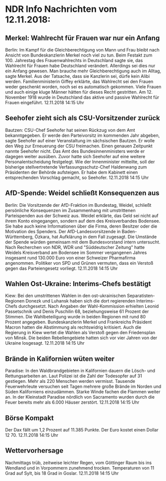 # NDR Info Nachrichten vom 12.11.2018:


## Merkel: Wahlrecht für Frauen war nur ein Anfang
Berlin: Im Kampf für die Gleichberechtigung von Mann und Frau bleibt nach Ansicht von Bundeskanzlerin Merkel noch viel zu tun. Beim Festakt zum 100. Jahrestag des Frauenwahlrechts in Deutschland sagte sie, das Wahlrecht für Frauen habe Deutschland verändert. Allerdings sei dies nur ein Anfang gewesen. Man brauche mehr Gleichberechtigung auch im Alltag, sagte Merkel. Aus der Tatsache, dass sie Kanzlerin sei, dürfe kein
Alibi werden. Familienministerin Giffey erklärte, das Wahlrecht sei den Frauen weder geschenkt worden, noch sei es automatisch gekommen. Viele Frauen und auch einige kluge Männer hätten für dieses Recht gestritten. Am 12. November 1918 wurde in Deutschland das aktive und passive Wahlrecht für Frauen eingeführt. 12.11.2018 14:15 Uhr 

## Seehofer zieht sich als CSU-Vorsitzender zurück
Bautzen: CSU-Chef Seehofer hat seinen Rückzug von dem Amt bekanntgegeben. Er werde den Parteivorsitz im kommenden Jahr abgeben, sagte Seehofer auf einer Veranstaltung im sächsischen Bautzen. Er wolle den Weg zur Erneuerung der CSU freimachen. Einen genauen Zeitpunkt nannte Seehofer nicht. Das Amt des Bundesinnenministers werde er dagegen weiter ausüben. Zuvor hatte sich Seehofer auf eine weitere Personalentscheidung festgelegt. Wie der Innenminister mitteilte, soll der bisherige stellvertretende Verfassungsschutz-Chef Haldenwang zum Präsidenten der Behörde aufsteigen. Er habe dem Kabinett einen entsprechenden Vorschlag gemacht, so Seehofer. 12.11.2018 14:15 Uhr 

## AfD-Spende: Weidel schließt Konsequenzen aus
Berlin: Die Vorsitzende der AfD-Fraktion im Bundestag, Weidel, schließt persönliche Konsequenzen im Zusammenhang mit umstrittenen Parteispenden aus der Schweiz aus. Weidel erklärte, das Geld sei nicht auf ihrem Konto eingegangen, sondern auf dem des Kreisverbandes Bodensee. Sie habe auch keine Informationen über die Firma, deren Besitzer oder die Motivation des Spenders. Der AfD-Landesvorsitzende in Baden-Württemberg, Özkara, hat Aufklärung in dem Fall zugesagt. Die Umstände der Spende würden gemeinsam mit dem Bundesvorstand intern untersucht. Nach Recherchen von NDR, WDR und "Süddeutscher Zeitung" hatte Weidels Kreisverband am Bodensee im Sommer vergangenen Jahres insgesamt rund 130.000 Euro von einer Schweizer Pharmafirma angenommen. Politiker von SPD und Grünen vermuten, dass ein Verstoß gegen das Parteiengesetz vorliegt. 12.11.2018 14:15 Uhr 

## Wahlen Ost-Ukraine: Interims-Chefs bestätigt
Kiew:          Bei den umstrittenen Wahlen in den ost-ukrainischen Separatisten-Regionen Donezk und Luhansk haben sich die dort regierenden Interims-Chefs durchgesetzt. Nach Angaben der Wahl-Kommission erhielten Leonid Passetschnik und Denis Puschilin 68, beziehungsweise 61 Prozent der Stimmen. Die Wahlbeteiligung wurde in beiden Regionen mit rund 80 Prozent angegeben. Bundeskanzlerin Merkel und Frankreichs Präsident Macron hatten die Abstimmung als rechtswidrig kritisiert. Auch die Regierung in Kiew wertet die Wahlen als Verstoß gegen den Friedensplan von Minsk. Die beiden Rebellengebiete hatten sich vor vier Jahren von der Ukraine losgesagt. 12.11.2018 14:15 Uhr 

## Brände in Kalifornien wüten weiter
Paradise: In den Waldbrandgebieten in Kalifornien dauern die Lösch- und Rettungsarbeiten an. Laut Polizei ist die Zahl der Todesopfer auf 31 gestiegen. Mehr als 220 Menschen werden vermisst. Tausende Feuerwehrleute versuchen seit Tagen mehrere große Brände im Norden und Süden Kaliforniens einzudämmen. Starke Winde fachen die Flammen weiter an. In der Kleinstadt Paradise nördlich von Sacramento wurden durch die Feuer bereits mehr als 6.000 Häuser zerstört. 12.11.2018 14:15 Uhr 

## Börse Kompakt
Der Dax fällt um 1,2 Prozent auf 11.385 Punkte. Der Euro kostet einen Dollar 12 70. 12.11.2018 14:15 Uhr 

## Wettervorhersage
Nachmittags trüb, zeitweise leichter Regen, vom  Göttinger Raum bis ins Wendland und in Vorpommern zunehmend trocken. Temperaturen von 11 Grad auf Sylt, bis 18 Grad in Goslar. 12.11.2018 14:15 Uhr 
